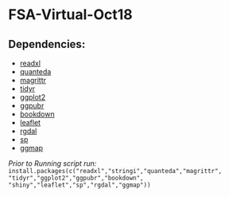 # FSA-Virtual-Oct18

## Dependencies:

* [readxl](https://github.com/tidyverse/readxl)
* [quanteda](https://github.com/quanteda/quanteda)
* [magrittr](https://github.com/tidyverse/magrittr)
* [tidyr](https://cran.r-project.org/web/packages/tidyr/index.html)
* [ggplot2](https://ggplot2.tidyverse.org/)
* [ggpubr](http://www.sthda.com/english/rpkgs/ggpubr/)
* [bookdown](https://github.com/rstudio/bookdown)
* [leaflet](https://rstudio.github.io/leaflet/)
* [rgdal](https://cran.r-project.org/web/packages/rgdal/index.html)
* [sp](https://cran.r-project.org/web/packages/sp/index.html)
* [ggmap](https://github.com/dkahle/ggmap)

*Prior to Running script run:*
`install.packages(c("readxl","stringi","quanteda","magrittr", "tidyr","ggplot2","ggpubr","bookdown", "shiny","leaflet","sp","rgdal","ggmap"))`
